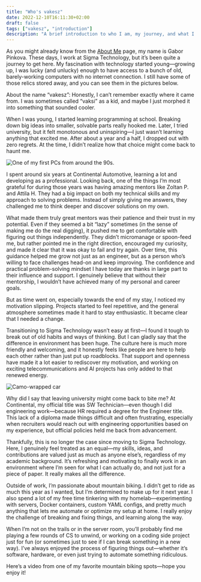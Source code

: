 ```yaml
---
title: "Who's vakesz"
date: 2022-12-10T16:11:30+02:00
draft: false
tags: ["vakesz", "introduction"]
description: "A brief introduction to who I am, my journey, and what I do."
---
```


As you might already know from the [About Me](/about) page, my name is Gabor Pinkova. These days, I work at Sigma Technology, but it’s been quite a journey to get here. My fascination with technology started young—growing up, I was lucky (and unlucky) enough to have access to a bunch of old, barely-working computers with no internet connection. I still have some of those relics stored away, and you can see them in the pictures below.

About the name “vakesz”: Honestly, I can’t remember exactly where it came from. I was sometimes called “vaksi” as a kid, and maybe I just morphed it into something that sounded cooler.

When I was young, I started learning programming at school. Breaking down big ideas into smaller, solvable parts really hooked me. Later, I tried university, but it felt monotonous and uninspiring—I just wasn’t learning anything that excited me. After about a year and a half, I dropped out with zero regrets. At the time, I didn’t realize how that choice might come back to haunt me.

![One of my first PCs from around the 90s.](img/pc2.webp)

I spent around six years at Continental Automotive, learning a lot and developing as a professional. Looking back, one of the things I’m most grateful for during those years was having amazing mentors like Zoltan P. and Attila H. They had a big impact on both my technical skills and my approach to solving problems. Instead of simply giving me answers, they challenged me to think deeper and discover solutions on my own.

What made them truly great mentors was their patience and their trust in my potential. Even if they seemed a bit “lazy” sometimes (in the sense of making me do the real digging), it pushed me to get comfortable with figuring out things independently. They didn’t micromanage or spoon-feed me, but rather pointed me in the right direction, encouraged my curiosity, and made it clear that it was okay to fail and try again. Over time, this guidance helped me grow not just as an engineer, but as a person who’s willing to face challenges head-on and keep improving. The confidence and practical problem-solving mindset I have today are thanks in large part to their influence and support. I genuinely believe that without their mentorship, I wouldn’t have achieved many of my personal and career goals.

But as time went on, especially towards the end of my stay, I noticed my motivation slipping. Projects started to feel repetitive, and the general atmosphere sometimes made it hard to stay enthusiastic. It became clear that I needed a change.

Transitioning to Sigma Technology wasn’t easy at first—I found it tough to break out of old habits and ways of thinking. But I can gladly say that the difference in environment has been huge. The culture here is much more friendly and welcoming, and it honestly feels like people are here to help each other rather than just put up roadblocks. That support and openness have made it a lot easier to rediscover my motivation, and working on exciting telecommunications and AI projects has only added to that renewed energy.

![Camo-wrapped car](img/camo_car.webp)

Why did I say that leaving university might come back to bite me? At Continental, my official title was SW Technician—even though I did engineering work—because HR required a degree for the Engineer title. This lack of a diploma made things difficult and often frustrating, especially when recruiters would reach out with engineering opportunities based on my experience, but official policies held me back from advancement.

Thankfully, this is no longer the case since moving to Sigma Technology. Here, I genuinely feel treated as an equal—my skills, ideas, and contributions are valued just as much as anyone else’s, regardless of my academic background. It’s refreshing and motivating to finally work in an environment where I’m seen for what I can actually do, and not just for a piece of paper. It really makes all the difference.

Outside of work, I’m passionate about mountain biking. I didn’t get to ride as much this year as I wanted, but I’m determined to make up for it next year. I also spend a lot of my free time tinkering with my homelab—experimenting with servers, Docker containers, custom YAML configs, and pretty much anything that lets me automate or optimize my setup at home. I really enjoy the challenge of breaking and fixing things, and learning along the way.

When I’m not on the trails or in the server room, you’ll probably find me playing a few rounds of CS to unwind, or working on a coding side project just for fun (or sometimes just to see if I can break something in a new way). I’ve always enjoyed the process of figuring things out—whether it’s software, hardware, or even just trying to automate something ridiculous.

Here’s a video from one of my favorite mountain biking spots—hope you enjoy it!

